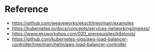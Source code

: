 # Reference
* https://github.com/weaveworks/eksctl/tree/main/examples
* https://kubernetes.io/docs/concepts/services-networking/ingress/
* https://www.eksworkshop.com/020_prerequisites/k8stools/
* https://github.com/kubernetes-sigs/aws-load-balancer-controller/tree/main/helm/aws-load-balancer-controller
